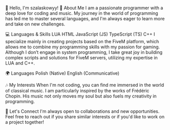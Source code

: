 👋 Hello, I'm szalaskowyy!
🚀 About Me
I am a passionate programmer with a deep love for coding and music. My journey in the world of programming has led me to master several languages, and I'm always eager to learn more and take on new challenges.

💻 Languages & Skills
LUA
HTML
JavaScript (JS)
TypeScript (TS)
C++
I specialize mainly in creating projects based on the FiveM platform, which allows me to combine my programming skills with my passion for gaming. Although I don’t engage in system programming, I take great joy in building complex scripts and solutions for FiveM servers, utilizing my expertise in LUA and C++.

🌍 Languages
Polish (Native)
English (Communicative)

🎶 My Interests
When I'm not coding, you can find me immersed in the world of classical music. I am particularly inspired by the works of Frédéric Chopin. His music not only moves my soul but also fuels my creativity in programming.

🌱 Let's Connect
I'm always open to collaborations and new opportunities. Feel free to reach out if you share similar interests or if you'd like to work on a project together!
